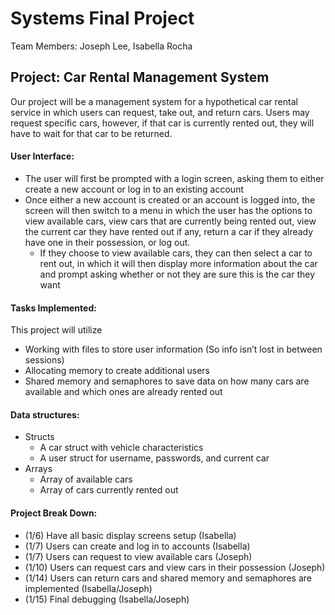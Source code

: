 # Systems Final Project #

Team Members: Joseph Lee, Isabella Rocha

## Project: Car Rental Management System ##

Our project will be a management system for a hypothetical car rental service in which users can request, take out, and return cars. Users may request specific cars, however, if that car is currently rented out, they will have to wait for that car to be returned.

#### User Interface: ####
* The user will first be prompted with a login screen, asking them to either create a new account or log in to an existing account
* Once either a new account is created or an account is logged into, the screen will then switch to a menu in which the user has the options to view available cars, view cars that are currently being rented out, view the current car they have rented out if any, return a car if they already have one in their possession, or log out.
  * If they choose to view available cars, they can then select a car to rent out, in which it will then display more information about the car and prompt asking whether or not they are sure this is the car they want


#### Tasks Implemented: ####

This project will utilize
* Working with files to store user information (So info isn’t lost in between sessions)
* Allocating memory to create additional users
* Shared memory and semaphores to save data on how many cars are available and which ones are already rented out

#### Data structures: ####
* Structs
  * A car struct with vehicle characteristics
  * A user struct for username, passwords, and current car
* Arrays
  * Array of available cars
  * Array of cars currently rented out


#### Project Break Down: ####
* (1/6) Have all basic display screens setup (Isabella)
* (1/7) Users can create and log in to accounts (Isabella)
* (1/7) Users can request to view available cars (Joseph)
* (1/10) Users can request cars and view cars in their possession (Joseph)
* (1/14) Users can return cars and shared memory and semaphores are implemented (Isabella/Joseph)
* (1/15) Final debugging (Isabella/Joseph)

